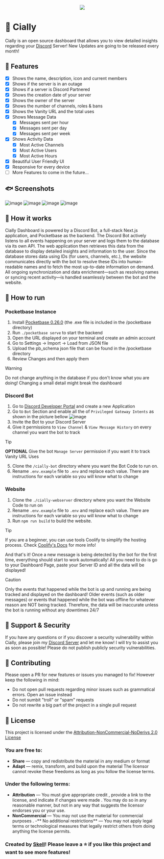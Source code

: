 <p align="center">
<img src="https://github.com/user-attachments/assets/196fe635-3d81-46ae-92c3-f34296ce02c0">
</p>

# 🪼 Cially
Cially is an open source dashboard that allows you to view detailed insights regarding your [Discord](https://discord.com) Server! New Updates are going to be released every month!

## 🐚 Features
- [x] Shows the name, description, icon and current members
- [x] Shows if the server is in an outage
- [x] Shows if a server is Discord Partnered
- [x] Shows the creation date of your server
- [x] Shows the owner of the server
- [x] Shows the number of channels, roles & bans
- [x] Shows the Vanity URL and the total uses
- [x] Shows Message Data
  - [x] Messages sent per hour
  - [x] Messages sent per day
  - [x] Messages sent per week
- [x] Shows Activity Data
  - [x] Most Active Channels
  - [x] Most Active Users
  - [x] Most Active Hours
- [x] Beautiful User Friendly UI
- [x] Responsive for every device
- [ ] More Features to come in the future...

## 🐟 Screenshots
![image](https://github.com/user-attachments/assets/2c9ff0bf-530d-4182-bdef-6bb4abe0ddd9)
![image](https://github.com/user-attachments/assets/29f2d677-9b41-4cde-aa64-b983b12cd2fd)
![image](https://github.com/user-attachments/assets/ad91a09f-6e35-4330-9f0a-5106c5a84d8b)
![image](https://github.com/user-attachments/assets/8b917bc0-6548-4dcc-93ec-0012c3f95200)

## 🐠 How it works
Cially Dashboard is powered by a Discord Bot, a full-stack Next.js application, and Pocketbase as the backend. The Discord Bot actively listens to all events happening on your server and logs them to the database via its own API.
The web application then retrieves this data from the database to display detailed insights and information to the user. Since the database stores data using IDs (for users, channels, etc.), the website communicates directly with the bot to resolve these IDs into human-readable names and to fetch the most up-to-date information on demand.
All ongoing synchronization and data enrichment—such as resolving names or syncing recent activity—is handled seamlessly between the bot and the website.

## 🪸 How to run
### Pocketbase Instance
1. Install [Pocketbase 0.26.0](https://github.com/pocketbase/pocketbase/releases/tag/v0.26.6) (the .exe file is included in the /pocketbase directory)
2. Run `./pocketbase serve` to start the backend
3. Open the URL displayed on your terminal and create an admin account
4. Go to Settings -> Import -> Load from JSON file
5. Upload the pb_schema json file that can be found in the /pocketbase directory
6. Review Changes and then apply them
> [!WARNING]  
> Do not change anything in the database if you don't know what you are doing! Changing a small detail might break the dashboard

### Discord Bot
1. Go to [Discord Developer Portal](https://discord.com/developers/applications) and create a new Application
2. Go to `Bot` Section and enable all the of `Privileged Gateway Intents` as shown in the picture bellow
![image](https://github.com/user-attachments/assets/6b22ba34-cac4-4483-a9bb-2921224616cc)
3. Invite the Bot to your Discord Server
4. Give it permissions to `View Channel` & `View Message History` on every channel you want the bot to track
> [!TIP]
> **OPTIONAL** Give the bot `Manage Server` permission if you want it to track Vanity URL Uses
5. Clone the `/cially-bot` directory where you want the Bot Code to run on.
6. Rename `.env.example` file to `.env` and replace each value. There are instructions for each variable so you will know what to change

### Website
1. Clone the `./cially-webserver` directory where you want the Website Code to run on
2. Rename `.env.example` file to `.env` and replace each value. There are instructions for each variable so you will know what to change
3. Run `npm run build` to build the website.

> [!TIP]
> If you are a beginner, you can use tools Coolify to simplify the hosting process. Check [Coolify's Docs](https://www.coolify.io/) for more info!

And that's it! Once a new message is being detected by the bot for the first time, everything should start to work automatically! All you need to do is go to your Dashboard Page, paste your Server ID and all the data will be displayed!

> [!CAUTION]
> Only the events that happened while the bot is up and running are being tracked and displayed on the dashboard! Older events (such as older messages) or events that happened while the bot was offline for whatever reason are NOT being tracked. Therefore, the data will be inaccurate unless the bot is running without any downtimes 24/7

## 🦭 Support & Security
If you have any questions or if you discover a security vulnerability within Cially, please join my [Discord Server](https://discord.gg/TNzPwhRvXH) and let me know! I will try to assist you as soon as possible!
Please do not publish publicly security vulnerabilities. 

## 🍤 Contributing
Please open a PR for new features or issues you managed to fix! However keep the following in mind:
- Do not open pull requests regarding minor issues such as grammatical errors. Open an issue instead
- Do not sumbit "troll" or "spam" requests
- Do not rewrite a big part of the project in a single pull request

## 📜 License
This project is licensed under the [Attribution-NonCommercial-NoDerivs 2.0 License](https://creativecommons.org/licenses/by-nc-nd/2.0/deed.en)
### You are free to:
- **Share** — copy and redistribute the material in any medium or format
- **Adapt** — remix, transform, and build upon the material
The licensor cannot revoke these freedoms as long as you follow the license terms.
### Under the following terms:
- **Attribution** — You must give appropriate credit , provide a link to the license, and indicate if changes were made . You may do so in any reasonable manner, but not in any way that suggests the licensor endorses you or your use.
- **NonCommercial** — You may not use the material for commercial purposes .
-** No additional restrictions** — You may not apply legal terms or technological measures that legally restrict others from doing anything the license permits.

### Created by [Skell](https://github.com/skellgreco)! Please leave a ⭐ if you like this project and want to see more features!
